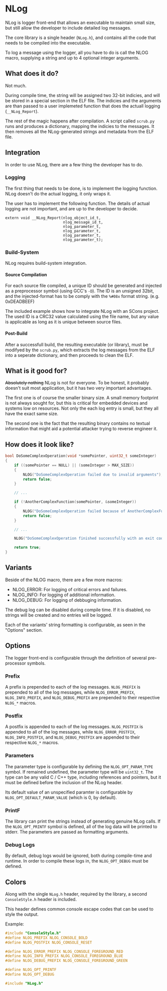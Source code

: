 # NLog #
NLog is logger front-end that allows an executable to maintain small size, but still allow the developer to include detailed log messages.

The core library is a single header (`NLog.h`), and contains all the code that needs to be compiled into the executable.

To log a message using the logger, all you have to do is call the NLOG macro, supplying a string and up to 4 optional integer arguments.

## What does it do? ##

Not much.

During compile time, the string will be assigned two 32-bit indicies, and will be stored in a special section in the ELF file.
The indicies and the arguments are than passed to a user implemeted function that does the actuall logging (`__NLog_Report`).

The rest of the magic happens after compilation. A script called `scrub.py` runs and produces a dictionary, mapping the indicies to the messages. It then removes all the NLog-generated strings and metadata from the ELF file.

## Integration ##
In order to use NLog, there are a few thing the developer has to do.

### Logging ###
The first thing that needs to be done, is to implement the logging function.
NLog doesn't do the actual logging, it only wraps it. 

The user has to implement the following function.
The details of actual logging are not important, and are up to the developer to decide.
```
extern void __NLog_Report(nlog_object_id_t,
                          nlog_message_id_t,
                          nlog_parameter_t,
                          nlog_parameter_t,
                          nlog_parameter_t,
                          nlog_parameter_t);
```

### Build-System ###
NLog requires build-system integration.

#### Source Compilation ####
For each source file compiled, a unique ID should be generated and injected as a preprocessor symbol (using GCC's `-D`). 
The ID is an unsigned 32bit, and the injected-format has to be comply with the `%#08x` format string. (e.g. 0xDEADBEEF)

The included example shows how to integrate NLog with an SCons project.
The used ID is a CRC32 value calculated using the file name, but any value is applicable as long as it is unique between source files.

#### Post-Build ####
After a successfull build, the resulting executable (or library), must be modifyed by the `scrub.py`, which extracts the log messages from the ELF into a seperate dictionary, and then proceeds to clean the ELF.

## What is it good for? ##
~~Absolutely nothing~~
NLog is not for everyone. To be honest, it probably doesn't suit most application, but it has two very important advantages.

The first one is of course the smaller binary size.
A small memory footprint is not always sought for, but this is critical for embedded devices and systems low on resources.
Not only the each log entry is small, but they all have the exact same size.

The second one is the fact that the resulting binary contains no textual information that might aid a potential attacker trying to reverse engineer it.

## How does it look like? ##
```c
bool DoSomeComplexOperation(void *somePointer, uint32_t someInteger)
{
    if ((somePointer == NULL) || (someInteger > MAX_SIZE))
    {
        NLOG("DoSomeComplexOperation failed due to invalid arguments");
        return false;
    }

    // ... 

    if (!AnotherComplexFunction(somePointer, &someInteger))
    {
        NLOG("DoSomeComplexOperation failed because of AnotherComplexFunction");
        return false;
    }

    // ...

    NLOG("DoSomeComplexOperation finished successfully with an exit code of %u", someInteger);

    return true;
}
```
## Variants ##
Beside of the NLOG macro, there are a few more macros:
 - NLOG_ERROR: For logging of critical errors and failures.
 - NLOG_INFO: For logging of additional information.
 - NLOG_DEBUG: For logging of debbuging information.

The debug log can be disabled during compile time. If it is disabled, no strings will be created and no entries will be logged.

Each of the variants' string formatting is configurable, as seen in the "Options" section.

## Options ##
The logger front-end is configurable through the definition of several pre-processor symbols.

### Prefix ###
A prefix is prepended to each of the log messages.
`NLOG_PREFIX` is prepended to all of the log messages, while `NLOG_ERROR_PREFIX`, `NLOG_INFO_PREFIX`, and `NLOG_DEBUG_PREFIX` are prepended to their respective `NLOG_*` macros.

### Postfix ###
A postfix is appended to each of the log messages.
`NLOG_POSTFIX` is appended to all of the log messages, while `NLOG_ERROR_POSTFIX`, `NLOG_INFO_POSTFIX`, and `NLOG_DEBUG_POSTFIX` are appended to their respective `NLOG_*` macros.

### Parameters ###
The parameter type is configurable by defining the `NLOG_OPT_PARAM_TYPE` symbol.
If remained undefined, the parameter type will be `uint32_t`.
The type can be any valid C / C++ type, including references and pointers, but it must be defined before the inclusion of the NLog header.

Its default value of an unspecified paramter is configurable by `NLOG_OPT_DEFAULT_PARAM_VALUE` (which is 0, by default).

### PrintF ###
The library can print the strings instead of generating genuine NLog calls.
If the `NLOG_OPT_PRINTF` symbol is defined, all of the log data will be printed to stderr. The parameters are passed as formatting arguments.

### Debug Logs ###
By default, debug logs would be ignored, both during compile-time and runtime.
In order to compile these logs in, the `NLOG_OPT_DEBUG` must be defined.

## Colors ##
Along with the single `NLog.h` header, required by the library, a second `ConsoleStyle.h` header is included.

This header defines common console escape codes that can be used to style the output.

Example:
```c
#include "ConsoleStyle.h"
#define NLOG_PREFIX NLOG_CONSOLE_BOLD
#define NLOG_POSTFIX NLOG_CONSOLE_RESET

#define NLOG_ERROR_PREFIX NLOG_CONSOLE_FOREGROUND_RED
#define NLOG_INFO_PREFIX NLOG_CONSOLE_FOREGROUND_BLUE
#define NLOG_DEBUG_PREFIX NLOG_CONSOLE_FOREGROUND_GREEN

#define NLOG_OPT_PRINTF
#define NLOG_OPT_DEBUG

#include "NLog.h"
```